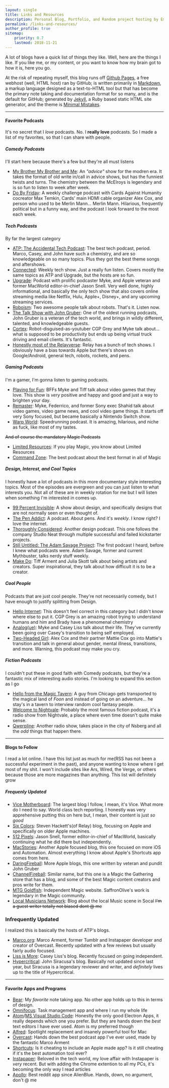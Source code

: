 ```yaml
---
layout: single
title: Links and Resources
description: Personal Blog, Portfolio, and Random project hosting by Emmanuel Medina
permalink: /links-and-resources/
author_profile: true
sitemap:
    priority: 0.7
    lastmod: 2018-11-21
---
```


A lot of blogs have a quick list of things they like. Well, here are the things I like. If you like me, or my content, or you want to know how my brain got to how it is, here you go.

At the risk of repeating myself, this blog runs off [Github Pages](https://pages.github.com), a free webhost (well, HTML host) ran by GitHub; is written primarily in [Markdown](https://daringfireball.net/projects/markdown/), a markup language designed as a text-to-HTML tool but that has become the primary note taking and documentation format for so many, and is the default for GitHub; generated by [Jekyll](https://jekyllrb.com), a Ruby based static HTML site generator, and the theme is [Minimal Mistakes](https://mmistakes.github.io/minimal-mistakes/).

---

#### Favorite Podcasts
It's no secret that I *love* podcasts. No. I **really love** podcasts. So I made a list of my favorites, so that I can share with people.

##### Comedy Podcasts
I'll start here because there's a few but they're all must listens
- [My Brother My Brother and Me](http://www.maximumfun.org/shows/my-brother-my-brother-and-me): An *"advice"* show for the modren era. It takes the format of old write in/call in advice shows, but has the funniest twists and turns. The chemistry between the McElroys is legendary and is so fun to listen to week after week.
- [Do By Friday](http://dobyfriday.com/): A weekly challenge podcast with Cards Against Humanity cocreator Max Temkin, Cards' main HDMI cable organizer Alex Cox, and person who used to be Merlin Mann... Merlin Mann. Hilarious, frequently political but in a funny way, and the podcast I look forward to the most each week.

##### Tech Podcasts
By far the largest category
- [ATP: The Accidental Tech Podcast](http://atp.fm/): The best tech podcast, period. Marco, Casey, and John have such a chemistry, and are so knowledgeable on so many topics. Plus they got the best theme songs and aftershows.
- [Connected](https://www.relay.fm/connected): Weekly tech show. Just a really fun listen. Covers mostly the same topics as ATP and Upgrade, but the hosts are so fun.
- [Upgrade](https://www.relay.fm/upgrade): Podcast with prolific podcaster Myke, and Apple veteran and former MacWorld editor-in-chief Jason Snell. Very well done, highly informational, and basically the only tech show that also covers online streaming media like Netflix, Hulu, Apple+, Disney+, and any upcoming streaming services.
- [Roboism](https://www.relay.fm/roboism): Two awesome people talk about robots. That's it. Listen now.
- [The Talk Show with John Gruber](https://daringfireball.net/thetalkshow/): One of the oldest running podcasts, John Gruber is a veteran of the tech world, and brings in wildly different, talented, and knowledgeable guests.
- [Cortex](https://www.relay.fm/cortex): Robot-disguised-as-youtuber CGP Grey and Myke talk about... what is supposed to be productivity but ends up being virtual truck driving and email clients. It's fantastic.
- [Honestly most of the Relayverse](https://www.relay.fm/shows): Relay has a bunch of tech shows. I obviously have a bias towards Apple but there's shows on Google/Android, general tech, robots, rockets, and pens.

##### Gaming Podcasts
I'm a gamer, I'm gonna listen to gaming podcasts.
- [Playing for Fun](https://www.relay.fm/playingforfun): BFFs Myke and Tiff talk about video games that they love. This show is *very* positive and happy and good and just a way to brighten your day.
- [Remaster](https://www.relay.fm/remaster): Myke, Federrico, and former Sony exec Shahid talk about video games, video game news, and cool video game things. It starts off very Sony focused, but became basically a Nintendo Switch show.
- [Warp World](https://soundcloud.com/warpworld): Speedrunning podcast. It is amazing, hilarious, and niche as fuck, like most of my tastes.

~~And of course the mandatory Magic Podcasts~~
- [Limited Resources](http://lrcast.com/): If you play Magic, you know about Limited Resources
- [Command Zone](http://commandzone.collected.company/): The best podcast about the best format in all of Magic

##### Design, Interest, and Cool Topics
I honestly have a lot of podcasts in this more documentary style interesting topics. Most of the episodes are evergreen and you can just listen to what interests you. Not all of these are in weekly rotation for me but I will listen when something I'm interested in comes up.
- [99 Percent Invisible](https://99percentinvisible.org/): A show about design, and specifically designs that are not normally seen or even thought of.
- [The Pen Addict](https://www.relay.fm/penaddict): A podcast. About pens. And it's *weekly*. I know right? I love the internet.
- [Thoroughly Considered](https://www.relay.fm/tc): Another design podcast. This one follows the company Studio Neat through multiple successful and failed kickstarter projects.
- [Still Untitled: The Adam Savage Project](https://www.tested.com/still-untitled-the-adam-savage-project/): The first podcast I heard, before I knew what podcasts were. Adam Savage, former and current Mythbuster, talks nerdy stuff weekly.
- [Make Do](https://relay.fm/makedo): Tiff Arment and Julia Skott talk about being artists and creators. Super inspirational, they talk about how difficult it is to be a creator.


##### Cool People
Podcasts that are just cool people. They're not necessarily comedy, but I have enough to justify splitting from Design.
- [Hello Internet](http://www.hellointernet.fm/): This doesn't feel correct in this category but I didn't know where else to put it. CGP Grey is an amazing robot trying to understand humans and him and Brady have a phenomenal chemistry
- [Analog(ue)](https://www.relay.fm/analogue): Myke and Casey Liss talk about their life. They've currently been going over Casey's transition to being self employed.
- [Two-Headed Girl](https://twoheadedgirl.transistor.fm/): Alex Cox and their partner Mattie Cox go into Mattie's transition and talk in general about gender, mental illness, transitions, and more. Warning, this podcast may make you cry.

##### Fiction Podcasts
I couldn't put these in good faith with Comedy podcasts, but they're a fantastic mix of interesting audio stories. I'm looking to expand this section as I go
- [Hello from the Magic Tavern](https://hellofromthemagictavern.com/): A guy from Chicago gets transported to the magical land of *Foon* and instead of going on an adventure... he stay's in a tavern to interview random cool fantasy people.
- [Welcome to Nightvale](http://www.welcometonightvale.com/): Probably the most famous fiction podcast, it's a radio show from Nightvale, a place where even time doesn't quite make sense.
- [Qwerpline](https://www.youtube.com/playlist?list=PLV_qemO0oatil7iRtM1JrKybU-VGFa5A7): Another radio show, takes place in the city of Nsberg and all the *odd* things that happen there.

---

#### Blogs to Follow
I read a lot online. I have this list just as much for me(RSS has not been a successful experiment in the past), and anyone wanting to know where I get most of my shit. I won't include sites like Ars, Wired, the Verge, or others because those are more magazines than anything. This list will definitely grow

##### Frequenly Updated
- [Vice Motherboard](motherboard.vice.com): The largest blog I follow, I mean, it's Vice. What more do I need to say. World class tech reporting. I honestly was very apprehensive putting this on here but, I mean, their content is just *so good*
- [Six Colors](https://sixcolors.com/): Steven Hackett's(of Relay) blog, focusing on Apple and specifically on older Apple machines.
- [512 Pixels](https://512pixels.net/): Jason Snell, former editor-in-chief of MacWorld, basically continuing what he did there but independently.
- [MacStories](https://www.macstories.net/): Another Apple focused blog, this one focused on more iOS and Automation. Almost everything I know about Apple's Shortcuts app comes from here.
- [DaringFireball](https://daringfireball.net/): More Apple blogs, this one written by veteran and pundit John Gruber
- [ChannelFireball](https://www.channelfireball.com/articles/): Similar name, but this one is a Magic the Gathering store that has a blog, and some of the best Magic content creators and pros write for them.
- [MTG Goldfish](https://www.mtggoldfish.com/articles): Independent Magic website. SaffronOlive's work is legendary in the Magic community.
- [Local Musicians Network](https://localmusicnet.wordpress.com/): Blog about the local Music scene in Socal ~~I'm a guest writer totally not biased dont @ me~~

### Infrequently Updated
I realized this is basically the hosts of ATP's blogs.
- [Marco.org](https://marco.org/): Marco Arment, former Tumblr and Instapaper developer and creator of Overcast. Recently updated with a few reviews but usually fairly audio focused.
- [Liss is More](https://www.caseyliss.com/): Casey Liss's blog. Recently focused on going independent.
- [Hypercritical](http://hypercritical.co/): John Siracusa's blog. Basically not updated since last year, but Siracusa is a legendary reviewer and writer, and *definitely* lives up to the title of Hypercritical.

---

#### Favorite Apps and Programs

- [Bear](https://bear.app): My *favorite* note taking app. No other app holds up to this in terms of design.
- [Omnifocus](https://www.omnigroup.com/omnifocus/): Task management app and where I run my whole life
- [Atom](https://atom.io/)/[MS Visual Studio Code](https://code.visualstudio.com/): Honestly the only good Electron Apps, it really depends which one you prefer. But they are hands down the *best* text editors I have ever used. Atom is my preferred though
- [Alfred](https://www.alfredapp.com/): Spotlight replacement and insanely powerful tool for Mac
- [Overcast](https://overcast.fm/): Hands down the best podcast app I've ever used, made by the fantastic Marco Arment
- [Shortcuts](https://itunes.apple.com/us/app/shortcuts/id915249334?mt=8): Is it cheating to include an Apple made app? Is it still cheating if it's the best automation tool ever?
- [Instapaper](https://www.instapaper.com/): Beloved in the tech world, my love affair with Instapaper is *very* recent. But with adding the Chrome extention to all my PCs, it's becoming the only way I read articles
- [Apollo](https://apolloapp.io/): Best reddit app since AlienBlue. Hands, down, no argument, don't @ me
